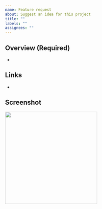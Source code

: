 ```yaml
---
name: Feature request
about: Suggest an idea for this project
title: ""
labels: ""
assignees: ""
---
```


## Overview (Required)

-

## Links

-

## Screenshot

<img src="" width="300" />
